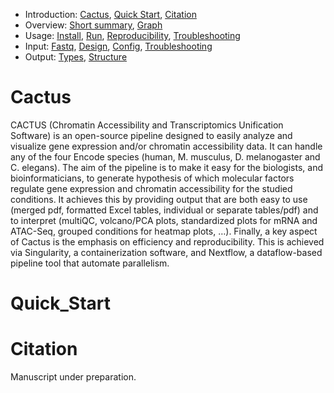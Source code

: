 
* Introduction: [Cactus](./README.md#Cactus), [Quick Start](./README.md#Quick-Start), [Citation](./README.md#Citation)
* Overview: [Short summary](./docs/overview.md#Short-Summary), [Graph](./docs/overview.md#Graph)
* Usage: [Install](./docs/usage.md#Install), [Run](./docs/usage.md#Run), [Reproducibility](./docs/usage.md#Reproducibility), [Troubleshooting](./docs/usage.md#Troubleshooting)
* Input: [Fastq](./docs/input.md#Fastq), [Design](./docs/input.md#Design), [Config](./docs/input.md#Config), [Troubleshooting](./docs/input.md#Troubleshooting)
* Output: [Types](./docs/output.md#Types), [Structure](./docs/output.md#Structure)



# Cactus

CACTUS (Chromatin Accessibility and Transcriptomics Unification Software) is an open-source pipeline designed to easily analyze and visualize gene expression and/or chromatin accessibility data. It can handle any of the four Encode species (human, M. musculus, D. melanogaster and C. elegans). 
The aim of the pipeline is to make it easy for the biologists, and bioinformaticians, to generate hypothesis of which molecular factors regulate gene expression and chromatin accessibility for the studied conditions. It achieves this by providing output that are both easy to use (merged pdf, formatted Excel tables, individual or separate tables/pdf) and to interpret (multiQC, volcano/PCA plots, standardized plots for mRNA and ATAC-Seq, grouped conditions for heatmap plots, …).
Finally, a key aspect of Cactus is the emphasis on efficiency and reproducibility. This is achieved via Singularity, a containerization software, and Nextflow, a dataflow-based pipeline tool that automate parallelism. 

# Quick_Start

# Citation

Manuscript under preparation.

